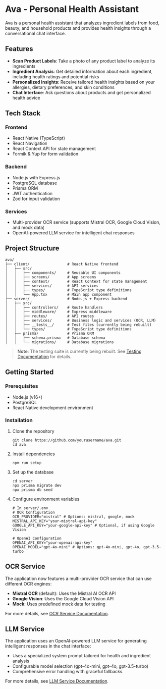 # Ava - Personal Health Assistant

Ava is a personal health assistant that analyzes ingredient labels from food, beauty, and household products and provides health insights through a conversational chat interface.

## Features

- **Scan Product Labels**: Take a photo of any product label to analyze its ingredients
- **Ingredient Analysis**: Get detailed information about each ingredient, including health ratings and potential risks
- **Personalized Insights**: Receive tailored health insights based on your allergies, dietary preferences, and skin conditions
- **Chat Interface**: Ask questions about products and get personalized health advice

## Tech Stack

### Frontend
- React Native (TypeScript)
- React Navigation
- React Context API for state management
- Formik & Yup for form validation

### Backend
- Node.js with Express.js
- PostgreSQL database
- Prisma ORM
- JWT authentication
- Zod for input validation

### Services
- Multi-provider OCR service (supports Mistral OCR, Google Cloud Vision, and mock data)
- OpenAI-powered LLM service for intelligent chat responses

## Project Structure

```
ava/
├── client/                 # React Native frontend
│   ├── src/
│   │   ├── components/     # Reusable UI components
│   │   ├── screens/        # App screens
│   │   ├── context/        # React Context for state management
│   │   ├── services/       # API services
│   │   ├── types/          # TypeScript type definitions
│   │   └── App.tsx         # Main app component
├── server/                 # Node.js + Express backend
│   ├── src/
│   │   ├── controllers/    # Route handlers
│   │   ├── middleware/     # Express middleware
│   │   ├── routes/         # API routes
│   │   ├── services/       # Business logic and services (OCR, LLM)
│   │   ├── __tests__/      # Test files (currently being rebuilt)
│   │   └── types/          # TypeScript type definitions
│   ├── prisma/             # Prisma ORM
│   │   ├── schema.prisma   # Database schema
│   │   └── migrations/     # Database migrations
```

> **Note**: The testing suite is currently being rebuilt. See [Testing Documentation](server/TESTING.md) for details.

## Getting Started

### Prerequisites

- Node.js (v16+)
- PostgreSQL
- React Native development environment

### Installation

1. Clone the repository
   ```
   git clone https://github.com/yourusername/ava.git
   cd ava
   ```

2. Install dependencies
   ```
   npm run setup
   ```

3. Set up the database
   ```
   cd server
   npx prisma migrate dev
   npx prisma db seed
   ```

4. Configure environment variables
   ```
   # In server/.env
   # OCR Configuration
   OCR_PROVIDER="mistral" # Options: mistral, google, mock
   MISTRAL_API_KEY="your-mistral-api-key"
   GOOGLE_API_KEY="your-google-api-key" # Optional, if using Google Vision
   
   # OpenAI Configuration
   OPENAI_API_KEY="your-openai-api-key"
   OPENAI_MODEL="gpt-4o-mini" # Options: gpt-4o-mini, gpt-4o, gpt-3.5-turbo
   ```

## OCR Service

The application now features a multi-provider OCR service that can use different OCR engines:

- **Mistral OCR** (default): Uses the Mistral AI OCR API
- **Google Vision**: Uses the Google Cloud Vision API
- **Mock**: Uses predefined mock data for testing

For more details, see [OCR Service Documentation](server/OCR_SERVICE.md).

## LLM Service

The application uses an OpenAI-powered LLM service for generating intelligent responses in the chat interface:

- Uses a specialized system prompt tailored for health and ingredient analysis
- Configurable model selection (gpt-4o-mini, gpt-4o, gpt-3.5-turbo)
- Comprehensive error handling with graceful fallbacks

For more details, see [LLM Service Documentation](server/LLM_SERVICE.md).
